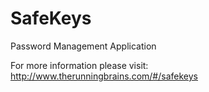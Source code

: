 SafeKeys
========

Password Management Application

For more information please visit: http://www.therunningbrains.com/#/safekeys


